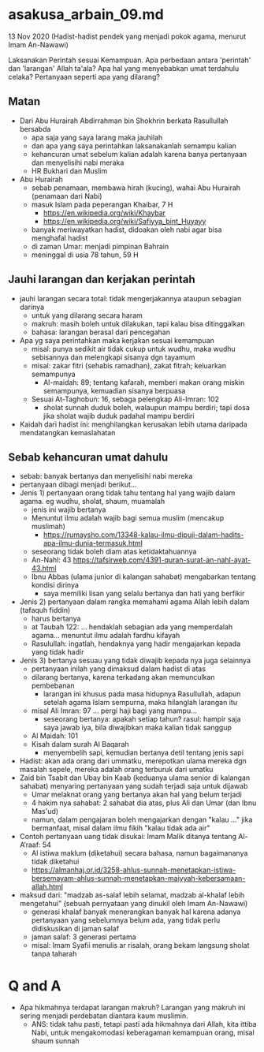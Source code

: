 # asakusa_arbain_09.md
13 Nov 2020
(Hadist-hadist pendek yang menjadi pokok agama, menurut Imam An-Nawawi)

Laksanakan Perintah sesuai Kemampuan.
Apa perbedaan antara 'perintah' dan 'larangan' Allah ta'ala? 
Apa hal yang menyebabkan umat terdahulu celaka?
Pertanyaan seperti apa yang dilarang?

## Matan
* Dari Abu Hurairah Abdirrahman bin Shokhrin berkata Rasullullah bersabda
  * apa saja yang saya larang maka jauhilah
  * dan apa yang saya perintahkan laksanakanlah semampu kalian
  * kehancuran umat sebelum kalian adalah karena banya pertanyaan dan menyelisihi nabi meraka
  * HR Bukhari dan Muslim
* Abu Hurairah
  * sebab penamaan, membawa hirah (kucing), wahai Abu Hurairah (penamaan dari Nabi)
  * masuk Islam pada peperangan Khaibar, 7 H
    * https://en.wikipedia.org/wiki/Khaybar
    * https://en.wikipedia.org/wiki/Safiyya_bint_Huyayy
  * banyak meriwayatkan hadist, didoakan oleh nabi agar bisa menghafal hadist
  * di zaman Umar: menjadi pimpinan Bahrain
  * meninggal di usia 78 tahun, 59 H 
  
## Jauhi larangan dan kerjakan perintah
* jauhi larangan secara total:
  tidak mengerjakannya ataupun sebagian darinya
  * untuk yang dilarang secara haram
  * makruh: masih boleh untuk dilakukan, tapi kalau bisa ditinggalkan
  * bahasa: larangan berasal dari pencegahan
* Apa yg saya perintahkan maka kerjakan sesuai kemampuan
  * misal: punya sedikit air tidak cukup untuk wudhu,
    maka wudhu sebisannya dan melengkapi sisanya dgn tayamum
  * misal: zakar fitri (sehabis ramadhan), zakat fitrah;
    keluarkan semampunya
    * Al-maidah: 89; tentang kafarah, memberi makan orang miskin semampunya, kemuadian sisanya berpuasa
  * Sesuai At-Taghobun: 16, sebaga pelengkap Ali-Imran: 102
    * sholat sunnah duduk boleh, walaupun mampu berdiri; 
      tapi dosa jika sholat wajib duduk padahal mampu berdiri
* Kaidah dari hadist ini: menghilangkan kerusakan lebih utama daripada mendatangkan kemaslahatan

## Sebab kehancuran umat dahulu
* sebab: banyak bertanya dan menyelisihi nabi mereka
* pertanyaan dibagi menjadi berikut...
* Jenis 1) pertanyaan orang tidak tahu tentang hal yang wajib dalam agama.
  eg wudhu, sholat, shaum, muamalah
  * jenis ini wajib bertanya 
  * Menuntut ilmu adalah wajib bagi semua muslim (mencakup muslimah)
    * https://rumaysho.com/13348-kalau-ilmu-dipuji-dalam-hadits-apa-ilmu-dunia-termasuk.html
  * seseorang tidak boleh diam atas ketidaktahuannya
  * An-Nahl: 43 https://tafsirweb.com/4391-quran-surat-an-nahl-ayat-43.html
  * Ibnu Abbas (ulama junior di kalangan sahabat) mengabarkan tentang kondisi dirinya
    * saya memiliki lisan yang selalu bertanya dan hati yang berfikir
* Jenis 2) pertanyaan dalam rangka memahami agama Allah lebih dalam (tafaquh fiddin)
  * harus bertanya
  * at Taubah 122: ... hendaklah sebagian ada yang memperdalah agama... 
     menuntut ilmu adalah fardhu kifayah
  * Rasulullah: ingatlah, hendaknya yang hadir mengajarkan kepada yang tidak hadir
* Jenis 3) bertanya sesuau yang tidak diwajib kepada nya juga selainnya
  * pertanyaan inilah yang dimaksud dalam hadist di atas
  * dilarang bertanya, karena terkadang akan memunculkan pembebanan
    * larangan ini khusus pada masa hidupnya Rasullullah, 
      adapun setelah agama Islam sempurna, maka hilanglah larangan  itu
  * misal Ali Imran: 97 ... pergi haji bagi yang mampu...
    * seseorang bertanya: apakah setiap tahun?
      rasul: hampir saja saya jawab iya, bila diwajibkan maka kalian tidak sanggup
  * Al Maidah: 101
  * Kisah dalam surah Al Baqarah
    * menyembelih sapi, kemudian bertanya detil tentang jenis sapi
* Hadist: akan ada orang dari ummatku, merepotkan ulama mereka dgn masalah sepele,
  mereka adalah orang terburuk dari umatku
* Zaid bin Tsabit dan Ubay bin Kaab (keduanya ulama senior di kalangan sahabat)
  menyaring pertanyaan yang sudah terjadi saja untuk dijawab
  * Umar melaknat orang yang bertanya akan hal yang belum terjadi
  * 4 hakim nya sahabat: 2 sahabat dia atas, plus Ali dan Umar (dan Ibnu Mas'ud)
  * namun, dalam pengajaran boleh mengajarkan dengan "kalau ..." jika bermanfaat,
    misal dalam ilmu fikih "kalau tidak ada air"
* Contoh pertanyaan uang tidak disukai: Imam Malik ditanya tentang Al-A’raaf: 54
  * Al istiwa maklum (diketahui) secara bahasa, namun bagaimananya tidak diketahui
  * https://almanhaj.or.id/3258-ahlus-sunnah-menetapkan-istiwa-bersemayam-ahlus-sunnah-menetapkan-maiyyah-kebersamaan-allah.html
* maksud dari: "madzab as-salaf lebih selamat, madzab al-khalaf lebih mengetahui"
  (sebuah pernyataan yang dinukil oleh Imam An-Nawawi)
  * generasi khalaf banyak menerangkan banyak hal karena adanya pertanyaan yang sebelumnya belum ada,
    yang tidak perlu didiskusikan di jaman salaf
  * jaman salaf: 3 generasi pertama
  * misal: Imam Syafii menulis ar risalah, orang bekam langsung sholat tanpa taharah
  
# Q and A
* Apa hikmahnya terdapat larangan makruh? 
  Larangan yang makruh ini sering menjadi perdebatan diantara  kaum muslimin.
  * ANS: tidak tahu pasti, tetapi pasti ada hikmahnya dari Allah, kita ittiba Nabi,
    untuk mengakomodasi keberagaman kemampuan orang, misal shaum sunnah
